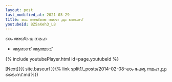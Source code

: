 ```yaml
---
layout: post
last_modified_at: 2021-03-29
title: ഓം അയ്‌ഷെ നമഹ ൧൧ ടൈംസ്
youtubeId: 8Z5aKeh3_L8
---
```

 
 
 ഓം അയ്‌ഷെ നമഹ 
 
 -  ആരാണ് ആത്മാവ് 
 
  
 
  
 
 
 
 
 
 


{% include youtubePlayer.html id=page.youtubeId %}
 
[Next]({{ site.baseurl }}{% link  split1/_posts/2014-02-08-ഓം പേര്യ നമഹ ൧൧ ടൈംസ്.md%})
 

